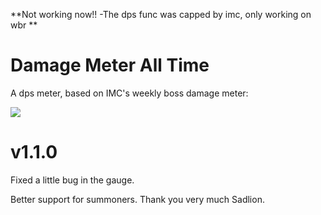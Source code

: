 **Not working now!! -The dps func was capped by imc, only working on wbr **

# Damage Meter All Time

A dps meter, based on IMC's weekly boss damage meter:

![](https://i.imgur.com/DMU8f5X.jpg)

# v1.1.0
Fixed a little bug in the gauge.

Better support for summoners. Thank you very much Sadlion.
